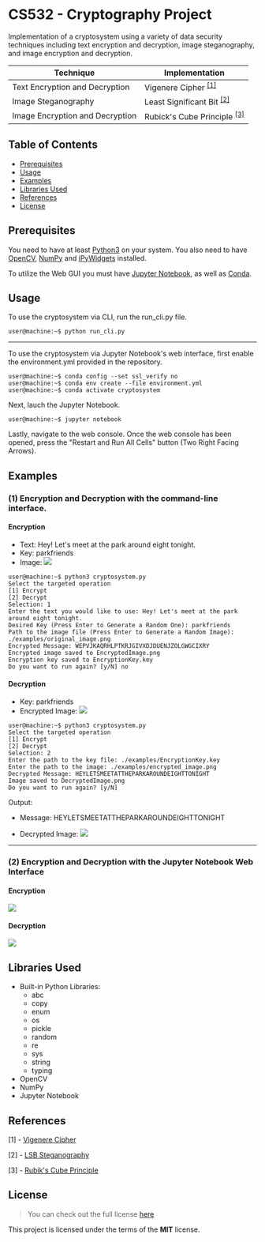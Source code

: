 # CS532 - Cryptography Project
Implementation of a cryptosystem using a variety of data security techniques including text encryption and decryption, image steganography, and image encryption and decryption.

| Technique | Implementation|
| --------- | ------ |
| Text Encryption and Decryption | Vigenere Cipher <sup>[[1]](#References)</sup>|
| Image Steganography | Least Significant Bit <sup>[[2]](#References)</sup> |
| Image Encryption and Decryption | Rubick's Cube Principle <sup>[[3]](#References)</sup>|


## Table of Contents
- [Prerequisites](#Prerequisites)
- [Usage](#Usage)
- [Examples](#Examples)
- [Libraries Used](#Libraries-used)
- [References](#References)
- [License](#License)

## Prerequisites
You need to have at least [Python3](ttps://www.python.org/downloads/) on your system.
You also need to have [OpenCV](https://pypi.org/project/opencv-python/), [NumPy](https://pypi.org/project/numpy/) and [iPyWidgets](https://ipywidgets.readthedocs.io/en/latest/user_install.html) installed.

To utilize the Web GUI you must have [Jupyter Notebook](https://jupyter.org/install), as well as [Conda](https://docs.conda.io/projects/conda/en/latest/user-guide/install/index.html).

## Usage
To use the cryptosystem via CLI, run the run_cli.py file.
```console
user@machine:~$ python run_cli.py
```
----
To use the cryptosystem via Jupyter Notebook's web interface, first enable the environment.yml provided in the repository.
```console
user@machine:~$ conda config --set ssl_verify no
user@machine:~$ conda env create --file environment.yml
user@machine:~$ conda activate cryptosystem
```
Next, lauch the Jupyter Notebook.
```console
user@machine:~$ jupyter notebook
```
Lastly, navigate to the web console. Once the web console has been opened, press the "Restart and Run All Cells" button (Two Right Facing Arrows).

## Examples
### (1) Encryption and Decryption with the command-line interface.
#### Encryption
- Text:
    Hey! Let's meet at the park around eight tonight.
- Key:
    parkfriends
- Image:
![](https://github.com/JustinFirsching/CS532-Cryptography-Project/blob/main/examples/original_image.png)

```console
user@machine:~$ python3 cryptosystem.py
Select the targeted operation
[1] Encrypt
[2] Decrypt
Selection: 1
Enter the text you would like to use: Hey! Let's meet at the park around eight tonight.
Desired Key (Press Enter to Generate a Random One): parkfriends
Path to the image file (Press Enter to Generate a Random Image): ./examples/original_image.png
Encrypted Message: WEPVJKAQRHLPTKRJGIVXDJDUENJZOLGWGCIXRY
Encrypted image saved to EncryptedImage.png
Encryption key saved to EncryptionKey.key
Do you want to run again? [y/N] no
```

#### Decryption
- Key: parkfriends
- Encrypted Image:
![](https://github.com/JustinFirsching/CS532-Cryptography-Project/blob/main/examples/encrypted_image.png)

```console
user@machine:~$ python3 cryptosystem.py
Select the targeted operation
[1] Encrypt
[2] Decrypt
Selection: 2
Enter the path to the key file: ./examples/EncryptionKey.key
Enter the path to the image: ./examples/encrypted_image.png
Decrypted Message: HEYLETSMEETATTHEPARKAROUNDEIGHTTONIGHT
Image saved to DecryptedImage.png
Do you want to run again? [y/N]
```
Output:

- Message:
    HEYLETSMEETATTHEPARKAROUNDEIGHTTONIGHT

- Decrypted Image:
![](https://github.com/JustinFirsching/CS532-Cryptography-Project/blob/main/examples/decrypted_image.png)


-------
### (2) Encryption and Decryption with the Jupyter Notebook Web Interface
#### Encryption
![](https://github.com/JustinFirsching/CS532-Cryptography-Project/blob/main/examples/webUI_encryption.png)

#### Decryption
![](https://github.com/JustinFirsching/CS532-Cryptography-Project/blob/main/examples/webUI_decryption.png)

## Libraries Used
- Built-in Python Libraries:
    - abc
    - copy
    - enum
    - os
    - pickle
    - random
    - re
    - sys
    - string
    - typing
- OpenCV
- NumPy
- Jupyter Notebook


## References
[1] - [Vigenere Cipher](https://www.cs.uri.edu/cryptography/classicalvigenere.htm)

[2] - [LSB Steganography](http://mecs-press.org/ijmecs/ijmecs-v4-n6/IJMECS-V4-N6-4.pdf)

[3] - [Rubik's Cube Principle](https://www.hindawi.com/journals/jece/2012/173931/)

## License
>You can check out the full license [here](https://github.com/JustinFirsching/CS532-Cryptography-Project/blob/main/LICENSE)

This project is licensed under the terms of the **MIT** license.
